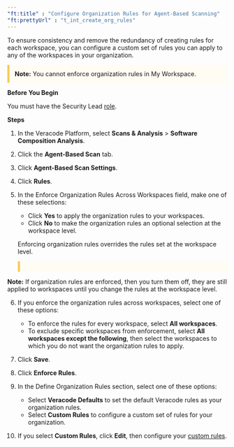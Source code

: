 ```yaml
---
"ft:title" : "Configure Organization Rules for Agent-Based Scanning"
"ft:prettyUrl" : "t_int_create_org_rules"
---
```


To ensure consistency and remove the redundancy of creating rules for each workspace, you can configure a custom set of rules you can apply to any of the workspaces in your organization.

<p style="background-color:#FFFCF3; padding: 12px; border-left: 5px solid #F7CD55;">
<b>Note:</b> You cannot enforce organization rules in My Workspace.
</p>

<p font-size="13pt"><b>Before You Begin</b></p>

You must have the Security Lead [role](https://docs.veracode.com/r/c_role_permissions).

<p font-size="13pt"><b>Steps</b></p>

1.  In the Veracode Platform, select **Scans & Analysis** > **Software Composition Analysis**.

2.  Click the **Agent-Based Scan** tab.

3.  Click **Agent-Based Scan Settings**.

4.  Click **Rules**.

5.  In the Enforce Organization Rules Across Workspaces field, make one of these selections:

    - Click **Yes** to apply the organization rules to your workspaces.
    - Click **No** to make the organization rules an optional selection at the workspace level.
    
    Enforcing organization rules overrides the rules set at the workspace level.

    <p style="background-color:#FFFCF3; padding: 12px; border-left: 5px solid #F7CD55;">
<b>Note:</b> If organization rules are enforced, then you turn them off, they are still applied to workspaces until you change the rules at the workspace level.
</p>

6. If you enforce the organization rules across workspaces, select one of these options:

    -   To enforce the rules for every workspace, select **All workspaces**.
    -   To exclude specific workspaces from enforcement, select **All workspaces except the following**, then select the workspaces to which you do not want the organization rules to apply.
 
7. Click **Save**.

8. Click **Enforce Rules**.

9. In the Define Organization Rules section, select one of these options:

    -   Select **Veracode Defaults** to set the default Veracode rules as your organization rules.
    -   Select **Custom Rules** to configure a custom set of rules for your organization.
10. If you select **Custom Rules**, click **Edit**, then configure your [custom rules](https://docs.veracode.com/r/c_sc_policies_custom).


